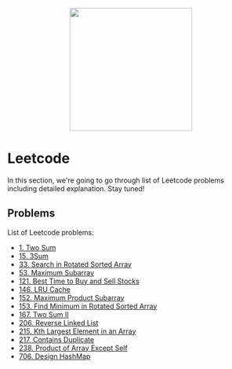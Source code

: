 <p align="center"><img width="250" height="250" src="https://media.giphy.com/media/zmWakhFv4Cllxh0CCP/giphy.gif"/></p>

# Leetcode

In this section, we're going to go through list of Leetcode problems including detailed explanation. Stay tuned!

## Problems

List of Leetcode problems:

- [1. Two Sum](/leet/1_Two_Sum/)
- [15. 3Sum](/leet/15_3Sum/)
- [33. Search in Rotated Sorted Array](/leet/33_Search_in_Rotated_Sorted_Array/)
- [53. Maximum Subarray](/leet/53_Maximum_Subarray/)
- [121. Best Time to Buy and Sell Stocks](/leet/121_Best_Time_to_Buy_and_Sell_Stocks/)
- [146. LRU Cache](/leet/146_LRU_Cache/)
- [152. Maximum Product Subarray](/leet/152_Maximum_Product_Subarray/)
- [153. Find Minimum in Rotated Sorted Array](/leet/153_Find_Minimum_in_Rotated_Sorted_Array/)
- [167. Two Sum II](/leet/167_Two_Sum_II/)
- [206. Reverse Linked List](/leet/206_Reverse_Linked_List/)
- [215. Kth Largest Element in an Array](/leet/215_Kth_Largest_Element_in_an_Array/)
- [217. Contains Duplicate](/leet/217_Contains_Duplicate/)
- [238. Product of Array Except Self](/leet/238_Product_of_Array_Except_Self/)
- [706. Design HashMap](/leet/706_Design_HashMap/)
